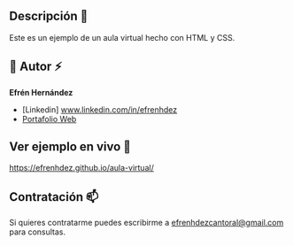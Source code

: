 ## Descripción 💬
Este es un ejemplo de un aula virtual hecho con HTML y CSS.

## 🤝 Autor ⚡
**Efrén Hernández**

* [Linkedin] www.linkedin.com/in/efrenhdez
* [Portafolio Web](https://efrenhdez.github.io/mi-portafolio/)

## Ver ejemplo en vivo 🔭
https://efrenhdez.github.io/aula-virtual/

## Contratación 📫
Si quieres contratarme puedes escribirme a efrenhdezcantoral@gmail.com para consultas.

